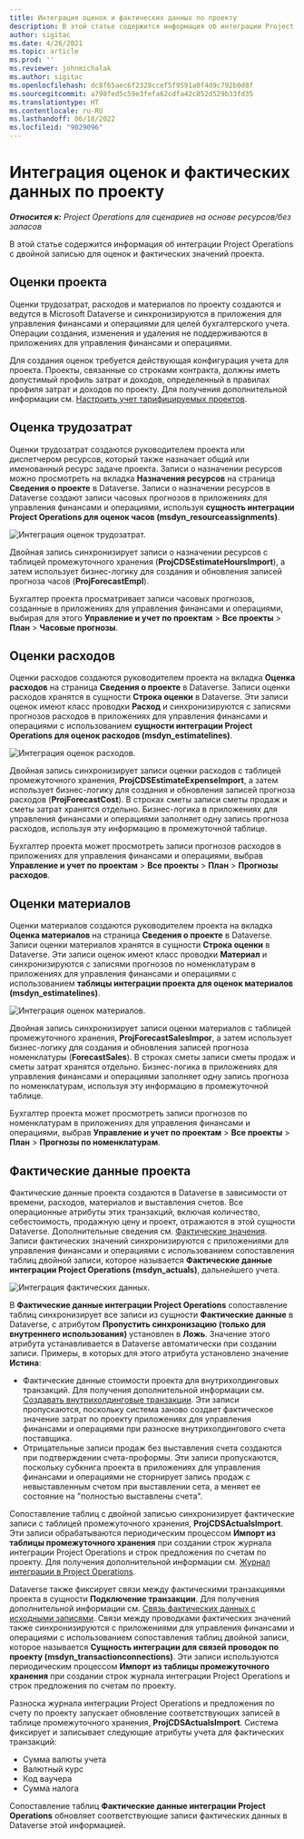 ```yaml
---
title: Интеграция оценок и фактических данных по проекту
description: В этой статье содержится информация об интеграции Project Operations с двойной записью для оценок и фактических значений проекта.
author: sigitac
ms.date: 4/26/2021
ms.topic: article
ms.prod: ''
ms.reviewer: johnmichalak
ms.author: sigitac
ms.openlocfilehash: dc8f65aec6f2328ccef5f9591a0f4d9c792b0d8f
ms.sourcegitcommit: a798fed5c59e3fefa62cdfa42c852d529b33fd35
ms.translationtype: HT
ms.contentlocale: ru-RU
ms.lasthandoff: 06/18/2022
ms.locfileid: "9029096"
---
```

# <a name="project-estimates-and-actuals-integration"></a>Интеграция оценок и фактических данных по проекту

_**Относится к:** Project Operations для сценариев на основе ресурсов/без запасов_

В этой статье содержится информация об интеграции Project Operations с двойной записью для оценок и фактических значений проекта.

## <a name="project-estimates"></a>Оценки проекта

Оценки трудозатрат, расходов и материалов по проекту создаются и ведутся в Microsoft Dataverse и синхронизируются в приложения для управления финансами и операциями для целей бухгалтерского учета. Операции создания, изменения и удаления не поддерживаются в приложениях для управления финансами и операциями.

Для создания оценок требуется действующая конфигурация учета для проекта. Проекты, связанные со строками контракта, должны иметь допустимый профиль затрат и доходов, определенный в правилах профиля затрат и доходов по проекту. Для получения дополнительной информации см. [Настроить учет тарифицируемых проектов](../project-accounting/configure-accounting-billable-projects.md#configure-project-cost-and-revenue-profile-rules).

## <a name="labor-estimates"></a>Оценка трудозатрат

Оценки трудозатрат создаются руководителем проекта или диспетчером ресурсов, который также назначает общий или именованный ресурс задаче проекта. Записи о назначении ресурсов можно просмотреть на вкладка **Назначения ресурсов** на страница **Сведения о проекте** в Dataverse. Записи о назначении ресурсов в Dataverse создают записи часовых прогнозов в приложениях для управления финансами и операциями, используя **сущность интеграции Project Operations для оценок часов (msdyn\_resourceassignments)**.

   ![Интеграция оценок трудозатрат.](./Media/DW4LaborEstimates.png)

Двойная запись синхронизирует записи о назначении ресурсов с таблицей промежуточного хранения (**ProjCDSEstimateHoursImport**), а затем использует бизнес-логику для создания и обновления записей прогноза часов (**ProjForecastEmpl**).

Бухгалтер проекта просматривает записи часовых прогнозов, созданные в приложениях для управления финансами и операциями, выбирая для этого **Управление и учет по проектам** > **Все проекты** > **План** > **Часовые прогнозы**.

## <a name="expense-estimates"></a>Оценки расходов

Оценки расходов создаются руководителем проекта на вкладка **Оценка расходов** на страница **Сведения о проекте** в Dataverse. Записи оценки расходов хранятся в сущности **Строка оценки** в Dataverse. Эти записи оценок имеют класс проводки **Расход** и синхронизируются с записями прогнозов расходов в приложениях для управления финансами и операциями с использованием **сущности интеграции Project Operations для оценок расходов (msdyn\_estimatelines)**.

   ![Интеграция оценок расходов.](./Media/DW4ExpenseEstimates.png)

Двойная запись синхронизирует записи оценки расходов с таблицей промежуточного хранения, **ProjCDSEstimateExpenseImport**, а затем использует бизнес-логику для создания и обновления записей прогноза расходов (**ProjForecastCost**). В строках сметы записи сметы продаж и сметы затрат хранятся отдельно. Бизнес-логика в приложениях для управления финансами и операциями заполняет одну запись прогноза расходов, используя эту информацию в промежуточной таблице.

Бухгалтер проекта может просмотреть записи прогнозов расходов в приложениях для управления финансами и операциями, выбрав **Управление и учет по проектам** > **Все проекты** > **План** > **Прогнозы расходов**.

## <a name="material-estimates"></a>Оценки материалов

Оценки материалов создаются руководителем проекта на вкладка **Оценка материалов** на страница **Сведения о проекте** в Dataverse. Записи оценки материалов хранятся в сущности **Строка оценки** в Dataverse. Эти записи оценок имеют класс проводки **Материал** и синхронизируются с записями прогнозов по номенклатурам в приложениях для управления финансами и операциями с использованием **таблицы интеграции проекта для оценок материалов (msdyn\_estimatelines)**.

   ![Интеграция оценок материалов.](./Media/DW4MaterialEstimates.png)

Двойная запись синхронизирует записи оценки материалов с таблицей промежуточного хранения, **ProjForecastSalesImpor**, а затем использует бизнес-логику для создания и обновления записей прогноза номенклатуры (**ForecastSales**). В строках сметы записи сметы продаж и сметы затрат хранятся отдельно. Бизнес-логика в приложениях для управления финансами и операциями заполняет одну запись прогноза по номенклатурам, используя эту информацию в промежуточной таблице.

Бухгалтер проекта может просмотреть записи прогнозов по номенклатурам в приложениях для управления финансами и операциями, выбрав **Управление и учет по проектам** > **Все проекты** > **План** > **Прогнозы по номенклатурам**.

## <a name="project-actuals"></a>Фактические данные проекта

Фактические данные проекта создаются в Dataverse в зависимости от времени, расходов, материалов и выставления счетов. Все операционные атрибуты этих транзакций, включая количество, себестоимость, продажную цену и проект, отражаются в этой сущности Dataverse. Дополнительные сведения см. [Фактические значения](../actuals/actuals-overview.md). Записи фактических значений синхронизируются с приложениями для управления финансами и операциями с использованием сопоставления таблиц двойной записи, которое называется **Фактические данные интеграции Project Operations (msdyn\_actuals)**, дальнейшего учета.

   ![Интеграция фактических данных.](./Media/DW4Actuals.png)

В **Фактические данные интеграции Project Operations** сопоставление таблиц синхронизирует все записи из сущности **Фактические данные** в Dataverse, с атрибутом **Пропустить синхронизацию (только для внутреннего использования)** установлен в **Ложь**. Значение этого атрибута устанавливается в Dataverse автоматически при создании записи. Примеры, в которых для этого атрибута установлено значение **Истина**:

  - Фактические данные стоимости проекта для внутрихолдинговых транзакций. Для получения дополнительной информации см. [Создавать внутрихолдинговые транзакции](../project-accounting/create-intercompany-transactions.md). Эти записи пропускаются, поскольку система заново создает фактическое значение затрат по проекту приложениях для управления финансами и операциями при разноске внутрихолдингового счета поставщика.
  - Отрицательные записи продаж без выставления счета создаются при подтверждении счета-проформы. Эти записи пропускаются, поскольку субкнига проекта в приложениях для управления финансами и операциями не сторнирует запись продаж с невыставленным счетом при выставлении сета, а меняет ее состояние на "полностью выставлены счета".

Сопоставление таблиц с двойной записью синхронизирует фактические записи с таблицей промежуточного хранения, **ProjCDSActualsImport**. Эти записи обрабатываются периодическим процессом **Импорт из таблицы промежуточного хранения** при создании строк журнала интеграции Project Operations и строк предложения по счетам по проекту. Для получения дополнительной информации см. [Журнал интеграции в Project Operations](../project-accounting/project-operations-integration-journal.md).

Dataverse также фиксирует связи между фактическими транзакциями проекта в сущности **Подключение транзакции**. Для получения дополнительной информации см. [Связь фактических данных с исходными записями](../actuals/linkingactuals.md). Связи между проводками фактических значений также синхронизируются с приложениями для управления финансами и операциями с использованием сопоставления таблиц двойной записи, которое называется **Сущность интеграции для связей проводок по проекту (msdyn\_transactionconnections)**. Эти записи используются периодическим процессом **Импорт из таблицы промежуточного хранения** при создании строк журнала интеграции Project Operations и строк предложения по счетам по проекту.

Разноска журнала интеграции Project Operations и предложения по счету по проекту запускает обновление соответствующих записей в таблице промежуточного хранения, **ProjCDSActualsImport**. Система фиксирует и записывает следующие атрибуты учета для фактических транзакций:

- Сумма валюты учета
- Валютный курс
- Код ваучера
- Сумма налога

Сопоставление таблиц **Фактические данные интеграции Project Operations** обновляет соответствующие записи фактических данных в Dataverse этой информацией.
